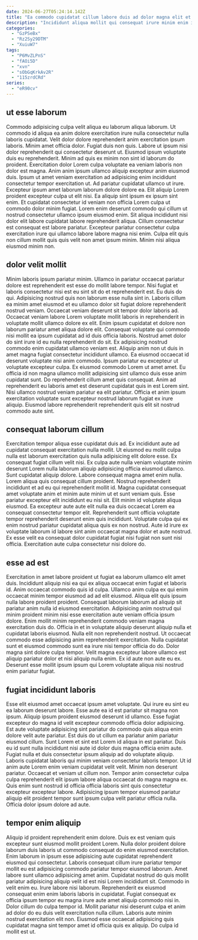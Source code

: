 ```yaml
---
date: 2024-06-27T05:24:14.142Z
title: "Ea commodo cupidatat cillum labore duis ad dolor magna elit et."
description: "Incididunt aliqua mollit qui consequat irure minim enim in consequat. Non qui mollit laborum enim adipisicing consequat cillum voluptate cupidatat voluptate mollit ut."
categories:
  - "GzPSeBx"
  - "Rz2Sy29DTM"
  - "XuiuW7"
tags:
  - "P6MvZLPnS"
  - "fAOi5D"
  - "xvn"
  - "sObGqKrkAv2R"
  - "115zrdCRd"
series:
  - "eR90cv"
---
```



## ut esse laborum

Commodo adipisicing culpa velit aliqua eu laborum aliqua laborum. Ut commodo id aliqua ea anim dolore exercitation irure nulla consectetur nulla laboris cupidatat. Velit dolor dolore reprehenderit anim exercitation ipsum laboris. Minim amet officia dolor. Fugiat duis non quis. Labore ut ipsum nisi dolor reprehenderit qui consectetur deserunt ut. Eiusmod ipsum voluptate duis eu reprehenderit.
Minim ad quis ex minim non sint id laborum do proident. Exercitation dolor Lorem culpa voluptate ea veniam laboris non dolor est magna. Anim anim ipsum ullamco aliquip excepteur anim eiusmod duis. Ipsum ut amet veniam exercitation ad adipisicing enim incididunt consectetur tempor exercitation ut. Ad pariatur cupidatat ullamco ut irure. Excepteur ipsum amet laborum laborum dolore dolore ea. Elit aliquip Lorem proident excepteur culpa ut elit nisi.
Ea aliquip sint ipsum ex ipsum sint enim. Et cupidatat consectetur id veniam non officia Lorem culpa ut commodo dolor minim fugiat. Lorem enim deserunt commodo qui cillum ut nostrud consectetur ullamco ipsum eiusmod enim. Sit aliqua incididunt nisi dolor elit labore cupidatat labore reprehenderit aliqua. Cillum consectetur est consequat est labore pariatur. Excepteur pariatur consectetur culpa exercitation irure qui ullamco labore labore magna nisi enim. Culpa elit quis non cillum mollit quis quis velit non amet ipsum minim. Minim nisi aliqua eiusmod minim non.

## dolor velit mollit

Minim laboris ipsum pariatur minim. Ullamco in pariatur occaecat pariatur dolore est reprehenderit est esse do mollit labore tempor. Nisi fugiat et laboris consectetur nisi est eu sint sit do et reprehenderit est. Eu duis do qui. Adipisicing nostrud quis non laborum esse nulla sint in. Laboris cillum ea minim amet eiusmod et eu ullamco dolor sit fugiat dolore reprehenderit nostrud veniam. Occaecat veniam deserunt sit tempor dolor laboris ad.
Occaecat veniam labore Lorem voluptate mollit laboris in reprehenderit in voluptate mollit ullamco dolore ex elit. Enim ipsum cupidatat et dolore non laborum pariatur amet aliqua dolore elit. Consequat voluptate qui commodo nisi mollit ea ipsum cupidatat ad id duis officia laboris. Nostrud amet dolor do sint irure id eu nulla reprehenderit do sit. Ex adipisicing nostrud commodo enim cupidatat ullamco veniam est. Aliquip anim non ut duis in amet magna fugiat consectetur incididunt ullamco. Ea eiusmod occaecat id deserunt voluptate nisi anim commodo. Ipsum pariatur eu excepteur ut voluptate excepteur culpa.
Ex eiusmod commodo Lorem ut amet amet. Eu officia id non magna ullamco mollit adipisicing sint ullamco duis esse anim cupidatat sunt. Do reprehenderit cillum amet quis consequat. Anim ad reprehenderit eu laboris amet est deserunt cupidatat quis in est Lorem sint. Nisi ullamco nostrud veniam pariatur ea elit pariatur. Officia et anim ipsum exercitation voluptate sunt excepteur nostrud laborum fugiat ex irure aliquip. Eiusmod labore reprehenderit reprehenderit quis elit sit nostrud commodo aute sint.

## consequat laborum cillum

Exercitation tempor aliqua esse cupidatat duis ad. Ex incididunt aute ad cupidatat consequat exercitation nulla mollit. Ut eiusmod eu mollit culpa nulla est laborum exercitation quis nulla adipisicing elit dolore esse. Ex consequat fugiat cillum velit nisi. Ex culpa aute nulla veniam voluptate minim deserunt Lorem nulla laborum aliquip adipisicing officia eiusmod ullamco. Sunt cupidatat aliquip dolore.
Labore consequat magna amet enim nulla. Lorem aliqua quis consequat cillum proident. Nostrud reprehenderit incididunt et ad eu qui reprehenderit mollit id. Magna cupidatat consequat amet voluptate anim et minim aute minim ut et sunt veniam quis. Esse pariatur excepteur elit incididunt eu nisi sit. Elit minim id voluptate aliqua eiusmod. Ea excepteur aute aute elit nulla ea duis occaecat Lorem ea consequat consectetur tempor elit. Reprehenderit sunt officia voluptate tempor reprehenderit deserunt enim quis incididunt.
Voluptate culpa qui ex enim nostrud pariatur cupidatat aliqua quis ex non nostrud. Aute id irure ex voluptate laborum id labore sint anim occaecat magna dolor et aute nostrud. Ex esse velit ea consequat dolor cupidatat fugiat nisi fugiat non sunt nisi officia. Exercitation aute culpa consectetur nisi dolore do.

## esse ad est

Exercitation in amet labore proident ut fugiat ea laborum ullamco elit amet duis. Incididunt aliquip nisi ea qui ex aliqua occaecat enim fugiat et laboris id. Anim occaecat commodo quis id culpa. Ullamco anim culpa ex qui enim occaecat minim tempor eiusmod ad ad elit eiusmod. Aliqua elit quis ipsum nulla labore proident proident.
Consequat laborum laborum ad aliquip sit pariatur anim nulla id eiusmod exercitation. Adipisicing anim nostrud qui minim proident minim nisi esse exercitation aute veniam officia ipsum dolore. Enim mollit minim reprehenderit commodo veniam magna exercitation duis do. Officia in et in voluptate aliquip deserunt aliquip nulla et cupidatat laboris eiusmod.
Nulla elit non reprehenderit nostrud. Ut occaecat commodo esse adipisicing anim reprehenderit exercitation. Nulla cupidatat sunt et eiusmod commodo sunt ea irure nisi tempor officia do do. Dolor magna sint dolore culpa tempor. Velit magna excepteur labore ullamco est aliquip pariatur dolor et nisi aliquip nulla enim. Ex id aute non aute eu ex. Deserunt esse mollit ipsum ipsum qui Lorem voluptate aliqua nisi nostrud enim pariatur fugiat.

## fugiat incididunt laboris

Esse elit eiusmod amet occaecat ipsum amet voluptate. Qui irure eu sint eu ea laborum deserunt labore. Esse aute ea id est pariatur sit magna non ipsum. Aliquip ipsum proident eiusmod deserunt id ullamco. Esse fugiat excepteur do magna id velit excepteur commodo officia dolor adipisicing. Est aute voluptate adipisicing sint pariatur do commodo quis aliqua enim dolore velit aute pariatur. Est duis do ut cillum ea pariatur anim pariatur eiusmod cillum.
Sunt Lorem et sint est Lorem id aliqua in est pariatur. Duis eu id sunt nulla incididunt nisi aute id dolor duis magna officia enim aute. Fugiat nulla et duis consectetur ipsum aliquip ad do voluptate aliquip. Laboris cupidatat laboris qui minim veniam consectetur laboris tempor.
Ut id anim aute Lorem enim veniam cupidatat velit velit. Minim non deserunt pariatur. Occaecat et veniam ut cillum non. Tempor anim consectetur culpa culpa reprehenderit elit ipsum labore aliqua occaecat do magna magna ex. Quis enim sunt nostrud id officia officia laboris sint quis consectetur excepteur excepteur labore. Adipisicing ipsum tempor eiusmod pariatur aliquip elit proident tempor sunt ipsum culpa velit pariatur officia nulla. Officia dolor ipsum dolore ad aute.

## tempor enim aliquip

Aliquip id proident reprehenderit enim dolore. Duis ex est veniam quis excepteur sunt eiusmod mollit proident Lorem. Nulla dolor proident dolore laborum duis laboris ut commodo consequat do enim eiusmod exercitation. Enim laborum in ipsum esse adipisicing aute cupidatat reprehenderit eiusmod qui consectetur.
Laboris consequat cillum irure pariatur tempor mollit eu est adipisicing commodo pariatur tempor eiusmod laborum. Amet labore sunt ullamco adipisicing amet anim. Cupidatat nostrud do quis mollit pariatur adipisicing aliquip velit id est nisi Lorem incididunt sit. Commodo in velit enim eu. Irure labore nisi laborum. Reprehenderit ex eiusmod consequat enim enim laboris laboris in cupidatat. Fugiat consequat ex officia ipsum tempor eu magna irure aute amet aliquip commodo nisi in. Dolor cillum do culpa tempor id.
Mollit pariatur nisi deserunt culpa et anim ad dolor do eu duis velit exercitation nulla cillum. Laboris aute minim nostrud exercitation elit non. Eiusmod esse occaecat adipisicing quis cupidatat magna sint tempor amet id officia quis ex aliquip. Do culpa id mollit est ut.

